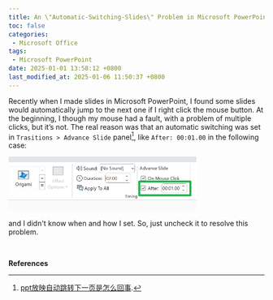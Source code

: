 ```yaml
---
title: An \"Automatic-Switching-Slides\" Problem in Microsoft PowerPoint
toc: false
categories:
 - Microsoft Office
tags:
 - Microsoft PowerPoint
date: 2025-01-01 13:58:12 +0800
last_modified_at: 2025-01-06 11:50:37 +0800
---
```


Recently when I made slides in Microsoft PowerPoint, I found some slides would automatically jump to the next one if I right click the mouse button. At the beginning, I though my mouse had a fault, with a problem of multiple clicks, but it’s not. The real reason was that an automatic switching was set in `Trasitions > Advance Slide` panel[^1], like `After: 00:01.00` in the following case:

<img src="https://raw.githubusercontent.com/HelloWorld-1017/blog-images-1/main/imgs/202501061142153.png" alt="image-20250106114206085" style="zoom:50%;" />

and I didn't know when and how I set. So, just uncheck it to resolve this problem.

<br>

**References**

[^1]: [ppt放映自动跳转下一页是怎么回事](https://jingyan.baidu.com/article/25648fc18534a8d091fd00c8.html).